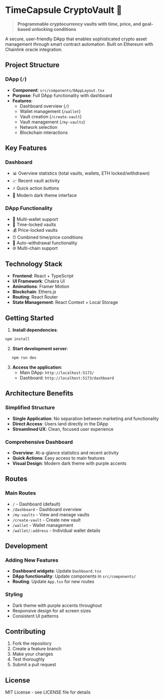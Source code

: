 # TimeCapsule CryptoVault 🔐

> **Programmable cryptocurrency vaults with time, price, and goal-based unlocking conditions**

A secure, user-friendly DApp that enables sophisticated crypto asset management through smart contract automation. Built on Ethereum with Chainlink oracle integration.

## Project Structure

### DApp (`/`)
- **Component**: `src/components/DAppLayout.tsx`
- **Purpose**: Full DApp functionality with dashboard
- **Features**:
  - Dashboard overview (`/`)
  - Wallet management (`/wallet`)
  - Vault creation (`/create-vault`)
  - Vault management (`/my-vaults`)
  - Network selection
  - Blockchain interactions

## Key Features

### Dashboard
- 📊 Overview statistics (total vaults, wallets, ETH locked/withdrawn)
- 📈 Recent vault activity
- ⚡ Quick action buttons
- 🎨 Modern dark theme interface

### DApp Functionality
- 💼 Multi-wallet support
- 🔐 Time-locked vaults
- 💰 Price-locked vaults
- ⏰ Combined time/price conditions
- 🔄 Auto-withdrawal functionality
- 🌐 Multi-chain support

## Technology Stack

- **Frontend**: React + TypeScript
- **UI Framework**: Chakra UI
- **Animations**: Framer Motion
- **Blockchain**: Ethers.js
- **Routing**: React Router
- **State Management**: React Context + Local Storage

## Getting Started

1. **Install dependencies**:
```bash
npm install
```

2. **Start development server**:
```bash
   npm run dev
   ```

3. **Access the application**:
   - Main DApp: `http://localhost:5173/`
   - Dashboard: `http://localhost:5173/dashboard`

## Architecture Benefits

### Simplified Structure
- **Single Application**: No separation between marketing and functionality
- **Direct Access**: Users land directly in the DApp
- **Streamlined UX**: Clean, focused user experience

### Comprehensive Dashboard
- **Overview**: At-a-glance statistics and recent activity
- **Quick Actions**: Easy access to main features
- **Visual Design**: Modern dark theme with purple accents

## Routes

### Main Routes
- `/` - Dashboard (default)
- `/dashboard` - Dashboard overview
- `/my-vaults` - View and manage vaults
- `/create-vault` - Create new vault
- `/wallet` - Wallet management
- `/wallet/:address` - Individual wallet details

## Development

### Adding New Features
- **Dashboard widgets**: Update `Dashboard.tsx`
- **DApp functionality**: Update components in `src/components/`
- **Routing**: Update `App.tsx` for new routes

### Styling
- Dark theme with purple accents throughout
- Responsive design for all screen sizes
- Consistent UI patterns

## Contributing

1. Fork the repository
2. Create a feature branch
3. Make your changes
4. Test thoroughly
5. Submit a pull request

## License

MIT License - see LICENSE file for details
